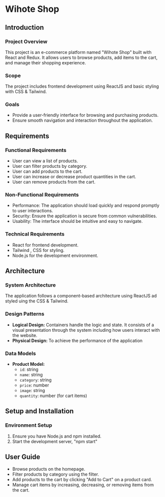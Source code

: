 # Wihote Shop

## Introduction

### Project Overview
This project is an e-commerce platform named "Wihote Shop" built with React and Redux. It allows users to browse products, add items to the cart, and manage their shopping experience.

### Scope
The project includes frontend development using ReactJS and basic styling with CSS & Tailwind.

### Goals
- Provide a user-friendly interface for browsing and purchasing products.
- Ensure smooth navigation and interaction throughout the application.

## Requirements

### Functional Requirements
- User can view a list of products.
- User can filter products by category.
- User can add products to the cart.
- User can increase or decrease product quantities in the cart.
- User can remove products from the cart.

### Non-Functional Requirements
- Performance: The application should load quickly and respond promptly to user interactions.
- Security: Ensure the application is secure from common vulnerabilities.
- Usability: The interface should be intuitive and easy to navigate.

### Technical Requirements
- React for frontend development.
- Tailwind , CSS for styling.
- Node.js for the development environment.

## Architecture

### System Architecture
The application follows a component-based architecture using ReactJS ad styled uing the CSS & Tailwind.

### Design Patterns
- **Logical Design:** Containers handle the logic and state. It consists of a visual presentation through the system including how users interact with the website.
- **Physical Design:** To achieve the performance of the application

### Data Models
- **Product Model:**
  - `id`: string
  - `name`: string
  - `category`: string
  - `price`: number
  - `image`: string
  - `quantity`: number (for cart items)

## Setup and Installation

### Environment Setup
1. Ensure you have Node.js and npm installed.
2. Start the development server, "npm start"

## User Guide
- Browse products on the homepage.
- Filter products by category using the filter.
- Add products to the cart by clicking "Add to Cart" on a product card.
- Manage cart items by increasing, decreasing, or removing items from the cart.
